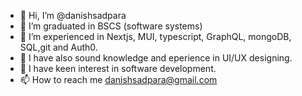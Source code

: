 - 👋 Hi, I’m @danishsadpara
- 👀 I’m graduated in BSCS (software systems)
- 🌱 I’m experienced in Nextjs, MUI, typescript, GraphQL, mongoDB, SQL,git and Auth0.
- 🌱 I have also sound knowledge and eperience in UI/UX designing.
- 💞️ I have keen interest in software development.
- 📫 How to reach me danishsadpara@gmail.com

<!---
danishsadpara/danishsadpara is a ✨ special ✨ repository because its `README.md` (this file) appears on your GitHub profile.
You can click the Preview link to take a look at your changes.
--->
